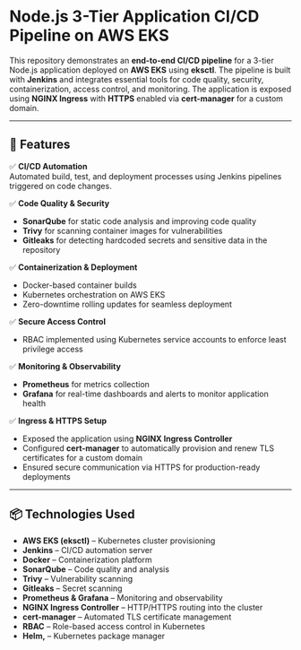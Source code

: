 # Node.js 3-Tier Application CI/CD Pipeline on AWS EKS

This repository demonstrates an **end-to-end CI/CD pipeline** for a 3-tier Node.js application deployed on **AWS EKS** using **eksctl**. The pipeline is built with **Jenkins** and integrates essential tools for code quality, security, containerization, access control, and monitoring. The application is exposed using **NGINX Ingress** with **HTTPS** enabled via **cert-manager** for a custom domain.

---

## 🚀 Features

✅ **CI/CD Automation**  
Automated build, test, and deployment processes using Jenkins pipelines triggered on code changes.

✅ **Code Quality & Security**  
- **SonarQube** for static code analysis and improving code quality  
- **Trivy** for scanning container images for vulnerabilities  
- **Gitleaks** for detecting hardcoded secrets and sensitive data in the repository

✅ **Containerization & Deployment**  
- Docker-based container builds  
- Kubernetes orchestration on AWS EKS  
- Zero-downtime rolling updates for seamless deployment

✅ **Secure Access Control**  
- RBAC implemented using Kubernetes service accounts to enforce least privilege access

✅ **Monitoring & Observability**  
- **Prometheus** for metrics collection  
- **Grafana** for real-time dashboards and alerts to monitor application health

✅ **Ingress & HTTPS Setup**  
- Exposed the application using **NGINX Ingress Controller**  
- Configured **cert-manager** to automatically provision and renew TLS certificates for a custom domain  
- Ensured secure communication via HTTPS for production-ready deployments

---

## 📦 Technologies Used

- **AWS EKS (eksctl)** – Kubernetes cluster provisioning  
- **Jenkins** – CI/CD automation server  
- **Docker** – Containerization platform  
- **SonarQube** – Code quality and analysis  
- **Trivy** – Vulnerability scanning  
- **Gitleaks** – Secret scanning  
- **Prometheus & Grafana** – Monitoring and observability  
- **NGINX Ingress Controller** – HTTP/HTTPS routing into the cluster  
- **cert-manager** – Automated TLS certificate management  
- **RBAC** – Role-based access control in Kubernetes
- **Helm,** – Kubernetes package manager


